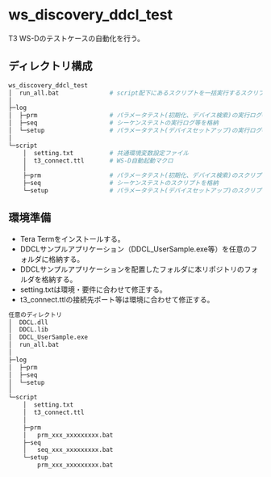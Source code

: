 # ws_discovery_ddcl_test
T3 WS-Dのテストケースの自動化を行う。

## ディレクトリ構成
```bash
ws_discovery_ddcl_test
│  run_all.bat              # script配下にあるスクリプトを一括実行するスクリプト
│
├─log
│  ├─prm                    # パラメータテスト(初期化、デバイス検索)の実行ログ等を格納
│  ├─seq                    # シーケンステストの実行ログ等を格納
│  └─setup                  # パラメータテスト(デバイスセットアップ)の実行ログ等を格納
│
└─script
    │  setting.txt          # 共通環境変数設定ファイル
    │  t3_connect.ttl       # WS-D自動起動マクロ
    │
    ├─prm                   # パラメータテスト(初期化、デバイス検索)のスクリプトを格納
    ├─seq                   # シーケンステストのスクリプトを格納
    └─setup                 # パラメータテスト(デバイスセットアップ)のスクリプトを格納
```

## 環境準備
- Tera Termをインストールする。  
- DDCLサンプルアプリケーション（DDCL_UserSample.exe等）を任意のフォルダに格納する。  
- DDCLサンプルアプリケーションを配置したフォルダに本リポジトリのフォルダを格納する。  
- setting.txtは環境・要件に合わせて修正する。  
- t3_connect.ttlの接続先ポート等は環境に合わせて修正する。  

```bash
任意のディレクトリ
│  DDCL.dll
│  DDCL.lib
│  DDCL_UserSample.exe
│  run_all.bat
│
├─log
│  ├─prm
│  ├─seq
│  └─setup
│
└─script
    │  setting.txt
    │  t3_connect.ttl
    │
    ├─prm
    │   prm_xxx_xxxxxxxxx.bat
    ├─seq
    │   seq_xxx_xxxxxxxxx.bat
    └─setup
        prm_xxx_xxxxxxxxx.bat
```
